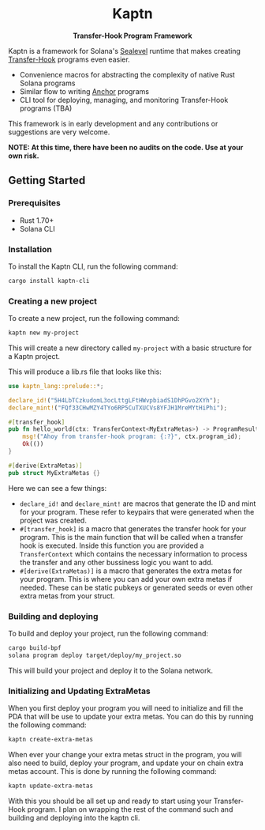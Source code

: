 <div align="center">
  <h1>Kaptn</h1>
  <p>
    <strong>Transfer-Hook Program Framework</strong>
  </p>
</div>

Kaptn is a framework for Solana's [Sealevel](https://medium.com/solana-labs/sealevel-parallel-processing-thousands-of-smart-contracts-d814b378192) runtime that makes creating [Transfer-Hook](https://solana.com/developers/guides/token-extensions/transfer-hook) programs even easier.

- Convenience macros for abstracting the complexity of native Rust Solana programs
- Similar flow to writing [Anchor](https://github.com/coral-xyz/anchor) programs
- CLI tool for deploying, managing, and monitoring Transfer-Hook programs (TBA)

This framework is in early development and any contributions or suggestions are very welcome.

**NOTE: At this time, there have been no audits on the code. Use at your own risk.**

## Getting Started

### Prerequisites

- Rust 1.70+
- Solana CLI

### Installation

To install the Kaptn CLI, run the following command:

```bash
cargo install kaptn-cli
```

### Creating a new project

To create a new project, run the following command:

```bash
kaptn new my-project
```

This will create a new directory called `my-project` with a basic structure for a Kaptn project.

This will produce a lib.rs file that looks like this:

```rust
use kaptn_lang::prelude::*;

declare_id!("5H4LbTCzkudomL3ocLttgLFtHWvpbiadS1DhPGvo2XYh");
declare_mint!("FQf33CHwMZY4TYo6RP5CuTXUCVs8YFJH1MreMYtHiPhi");

#[transfer_hook]
pub fn hello_world(ctx: TransferContext<MyExtraMetas>) -> ProgramResult {
    msg!("Ahoy from transfer-hook program: {:?}", ctx.program_id);
    Ok(())
}

#[derive(ExtraMetas)]
pub struct MyExtraMetas {}


```
Here we can see a few things:

- `declare_id!` and `declare_mint!` are macros that generate the ID and mint for your program. These refer to keypairs that were generated when the project was created.
- `#[transfer_hook]` is a macro that generates the transfer hook for your program. This is the main function that will be called when a transfer hook is executed. Inside this function you are provided a `TransferContext` which contains the necessary information to process the transfer and any other bussiness logic you want to add.
- `#[derive(ExtraMetas)]` is a macro that generates the extra metas for your program. This is where you can add your own extra metas if needed. These can be static pubkeys or generated seeds or even other extra metas from your struct.

### Building and deploying

To build and deploy your project, run the following command:

```bash
cargo build-bpf
solana program deploy target/deploy/my_project.so
```

This will build your project and deploy it to the Solana network.

### Initializing and Updating ExtraMetas

When you first deploy your program you will need to initialize and fill the PDA that will be use to update your extra metas. You can do this by running the following command:

```bash
kaptn create-extra-metas
```

When ever your change your extra metas struct in the program, you will also need to build, deploy your program, and update your on chain extra metas account. This is done by running the following command:

```bash
kaptn update-extra-metas
```
With this you should be all set up and ready to start using your Transfer-Hook program. I plan on wrapping the rest of the command such and building and deploying into the kaptn cli. 
